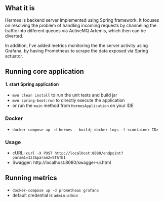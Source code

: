 ## What it is
Hermes is backend server implemented using Spring framework. It focuses
on resolving the problem of handling incoming requests by channeling the traffic
into different queues via ActiveMQ Artemis, which then can be diverted.

In addition, I've added metrics monitoring the the server activity using Grafana,
by having Prometheus to scrape the data exposed via Spring actuator.

## Running core application 
#### 1. start Spring application
- `mvn clean install` to run the unit tests and build jar
- `mvn spring-boot:run` to directly execute the application
- or run the `main` method from `HermesApplication` on your IDE

### Docker
- `docker-compose up -d hermes --build; docker logs -f <container ID>`

### Usage
- cURL: `curl -X POST http://localhost:8080/endpoint?param1=123&param2=STATE1`
- Swagger: http://localhost:8080/swagger-ui.html

## Running metrics
- `docker-compose up -d prometheus grafana`
- default credential is `admin:admin`
